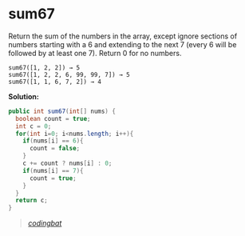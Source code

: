 # sum67

Return the sum of the numbers in the array, except ignore sections of numbers starting with a 6 and extending to the next 7 (every 6 will be followed by at least one 7). Return 0 for no numbers.

```
sum67([1, 2, 2]) → 5
sum67([1, 2, 2, 6, 99, 99, 7]) → 5
sum67([1, 1, 6, 7, 2]) → 4
```

**Solution:**

```java
public int sum67(int[] nums) {
  boolean count = true;
  int c = 0;
  for(int i=0; i<nums.length; i++){
    if(nums[i] == 6){
      count = false;
    }
    c += count ? nums[i] : 0;
    if(nums[i] == 7){
      count = true;
    }
  }
  return c;
}
```

> _[codingbat](https://codingbat.com/prob/p111327)_